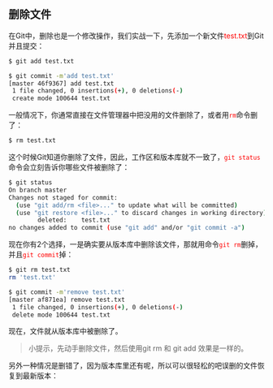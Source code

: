 ## 删除文件
在Git中，删除也是一个修改操作，我们实战一下，先添加一个新文件<font color="red">test.txt</font>到Git并且提交：
```bash
$ git add test.txt

$ git commit -m'add test.txt'
[master 46f9367] add test.txt
 1 file changed, 0 insertions(+), 0 deletions(-)
 create mode 100644 test.txt
```
一般情况下，你通常直接在文件管理器中把没用的文件删除了，或者用<font color="red">`rm`</font>命令删了：
```bash
$ rm test.txt
```
这个时候Git知道你删除了文件，因此，工作区和版本库就不一致了，<font color="red">`git status`</font>命令会立刻告诉你哪些文件被删除了：
```bash
$ git status
On branch master
Changes not staged for commit:
  (use "git add/rm <file>..." to update what will be committed)
  (use "git restore <file>..." to discard changes in working directory)
        deleted:    test.txt
no changes added to commit (use "git add" and/or "git commit -a")
```
现在你有2个选择，一是确实要从版本库中删除该文件，那就用命令<font color="red">`git rm`</font>删掉，并且<font color="red">`git commit`</font>掉：
```bash
$ git rm test.txt
rm 'test.txt'

$ git commit -m'remove test.txt'
[master af871ea] remove test.txt
 1 file changed, 0 insertions(+), 0 deletions(-)
 delete mode 100644 test.txt
```
现在，文件就从版本库中被删除了。

> 小提示，先动手删除文件，然后使用git rm <file> 和 git add <file> 效果是一样的。

另外一种情况是删错了，因为版本库里还有呢，所以可以很轻松的吧误删的文件恢复到最新版本：
```bash

```